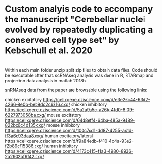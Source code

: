 # Custom analyis code to accompany the manuscript "Cerebellar nuclei evolved by repeatedly duplicating a conserved cell type set" by Kebschull et al. 2020
#
 
Within each main folder unzip split zip files to obtain data files. Code should be executable after that.
scRNAseq analysis was done in R, STARmap and projection data analysis in matlab 2018b.


snRNAseq data from the paper are browsable using the following links:

chicken excitatory https://cellxgene.cziscience.com/d/e3e26c44-63d2-4266-8e0b-beb9dc2c6816.cxg/
chicken inhibitory https://cellxgene.cziscience.com/d/5a2a9a5c-a26b-4fd0-8f09-6227973058ba.cxg/
mouse excitatory https://cellxgene.cziscience.com/d/64d8eff4-64ba-485a-9489-822bc6c4d135.cxg/
mouse inhibitory https://cellxgene.cziscience.com/d/100c7cd1-dd87-4255-a41d-ff3a6d93daa8.cxg/
human excitatory/lateral https://cellxgene.cziscience.com/d/f9a84edb-f410-4c4a-93e2-f2b89cf15386.cxg/
human inhibitory https://cellxgene.cziscience.com/d/4173c415-f1a3-4980-8936-2a2902bf9f42.cxg/
